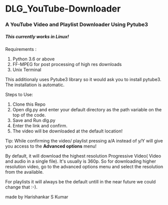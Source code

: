 # DLG_YouTube-Downloader

### A YouTube Video and Playlist Downloader Using Pytube3 

##### This currently works in Linux!

Requirements :
1. Python 3.6 or above
2. FF-MPEG for post processing of high res downloads
2. Unix Terminal

This additionaly uses Pytube3 library so it would ask you to install pytube3.
The installation is automatic.

Steps to Use:

1. Clone this Repo
2. Open dlg.py and enter your default directory as the path variable on the top of the code.
3. Save and Run dlg.py
4. Enter the link and confirm.
5. The video will be downloaded at the default location!

Tip: While confirming the video/ playlist pressing a/A instead of y/Y will give you access to the **Advanced options** menu!

By default, it will download the highest resolution Progressive Video( Video and audio in a single file). It's usually is 360p.
So for downloading higher resolution video, go to the advanced options menu and select the resolution from the available.

For playlists it will always be the default untill in the near future we could change that :-).


made by Harishankar S Kumar
